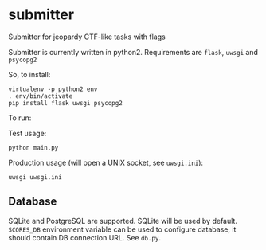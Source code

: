 # submitter

Submitter for jeopardy CTF-like tasks with flags

Submitter is currently written in python2. Requirements are `flask`, `uwsgi` and `psycopg2`

So, to install:
```
virtualenv -p python2 env
. env/bin/activate
pip install flask uwsgi psycopg2
```

To run:

Test usage:
```
python main.py
```
Production usage (will open a UNIX socket, see `uwsgi.ini`):
```
uwsgi uwsgi.ini
```

## Database

SQLite and PostgreSQL are supported. SQLite will be used by default.
`SCORES_DB` environment variable can be used to configure database, it should
contain DB connection URL. See `db.py`.
